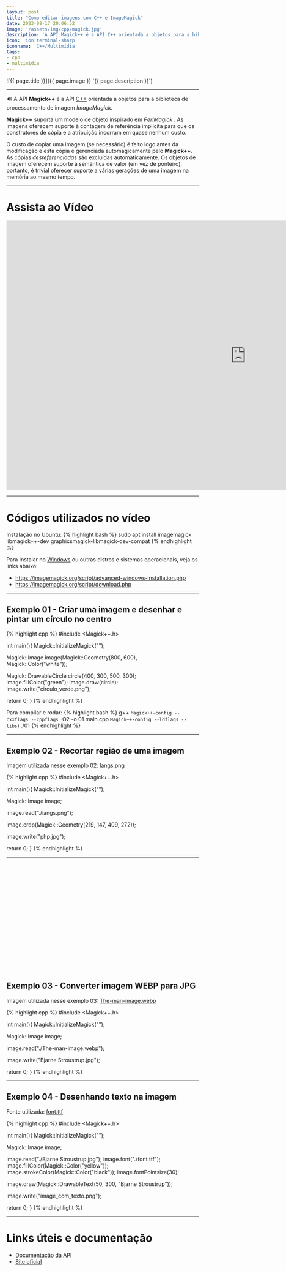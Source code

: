 ```yaml
---
layout: post
title: "Como editar imagens com C++ e ImageMagick"
date: 2023-08-17 20:06:52
image: '/assets/img/cpp/magick.jpg'
description: 'A API Magick++ é a API C++ orientada a objetos para a biblioteca de processamento de imagem ImageMagick.'
icon: 'ion:terminal-sharp'
iconname: 'C++/Multimídia'
tags:
- cpp
- multimidia
---
```


![{{ page.title }}]({{ page.image }} '{{ page.description }}')

---

🔊 A API **Magick++** é a API [C++](https://terminalroot.com.br/tags#cpp) orientada a objetos para a biblioteca de processamento de imagem *ImageMagick*.

**Magick++** suporta um modelo de objeto inspirado em *PerlMagick* . As imagens oferecem suporte à contagem de referência implícita para que os construtores de cópia e a atribuição incorram em quase nenhum custo. 

O custo de copiar uma imagem (se necessário) é feito logo antes da modificação e esta cópia é gerenciada automagicamente pelo **Magick++**. As cópias *desreferenciadas* são excluídas automaticamente. Os objetos de imagem oferecem suporte à semântica de valor (em vez de ponteiro), portanto, é trivial oferecer suporte a várias gerações de uma imagem na memória ao mesmo tempo.

---

# Assista ao Vídeo
<iframe width="1253" height="705" src="https://www.youtube.com/embed/zuukk0eK1Gs" title="YouTube video player" frameborder="0" allow="accelerometer; autoplay; clipboard-write; encrypted-media; gyroscope; picture-in-picture" allowfullscreen></iframe>

---

# Códigos utilizados no vídeo

Instalação no Ubuntu:
{% highlight bash %}
sudo apt install imagemagick libmagick++-dev graphicsmagick-libmagick-dev-compat
{% endhighlight %}

Para Instalar no [Windows](https://terminalroot.com.br/tags#windows) ou outras distros e sistemas operacionais, veja os links abaixo:
+ <https://imagemagick.org/script/advanced-windows-installation.php>
+ <https://imagemagick.org/script/download.php>

---

## Exemplo 01 - Criar uma imagem e desenhar e pintar um círculo no centro

{% highlight cpp %}
#include <Magick++.h>

int main(){
  Magick::InitializeMagick("");

  Magick::Image image(Magick::Geometry(800, 600), Magick::Color("white"));

  Magick::DrawableCircle circle(400, 300, 500, 300);
  image.fillColor("green");
  image.draw(circle);
  image.write("circulo_verde.png");

  return 0;
}
{% endhighlight %}

Para compilar e rodar:
{% highlight bash %}
g++ `Magick++-config --cxxflags --cppflags` -O2 -o 01 main.cpp `Magick++-config --ldflags --libs`)
./01
{% endhighlight %}

---

## Exemplo 02 - Recortar região de uma imagem
Imagem utilizada nesse exemplo 02: [langs.png](/assets/img/cpp/magick/langs.png)


{% highlight cpp %}
#include <Magick++.h>

int main(){
  Magick::InitializeMagick("");

  Magick::Image image;

  image.read("./langs.png");

  image.crop(Magick::Geometry(219, 147, 409, 272));

  image.write("php.jpg");

  return 0;
}
{% endhighlight %}

---


<!-- SQUARE - GAMES ROOT -->
<script async src="//pagead2.googlesyndication.com/pagead/js/adsbygoogle.js"></script>
<ins class="adsbygoogle"
style="display:inline-block;width:336px;height:280px"
data-ad-client="ca-pub-2838251107855362"
data-ad-slot="5351066970"></ins>
<script>
(adsbygoogle = window.adsbygoogle || []).push({});
</script>

## Exemplo 03 - Converter imagem WEBP para JPG
Imagem utilizada nesse exemplo 03: [The-man-image.webp](/assets/img/cpp/magick/The-man-image.webp)

{% highlight cpp %}
#include <Magick++.h>

int main(){
  Magick::InitializeMagick("");

  Magick::Image image;

  image.read("./The-man-image.webp");

  image.write("Bjarne Stroustrup.jpg");

  return 0;
}
{% endhighlight %}

---

## Exemplo 04 - Desenhando texto na imagem
Fonte utilizada: [font.ttf](/assets/img/cpp/magick/font.ttf)

{% highlight cpp %}
#include <Magick++.h>

int main(){
  Magick::InitializeMagick("");

  Magick::Image image;

  image.read("./Bjarne Stroustrup.jpg");
  image.font("./font.ttf");
  image.fillColor(Magick::Color("yellow"));
  image.strokeColor(Magick::Color("black"));
  image.fontPointsize(30);

  image.draw(Magick::DrawableText(50, 300, "Bjarne Stroustrup"));

  image.write("image_com_texto.png");

  return 0;
}
{% endhighlight %}

---

# Links úteis e documentação
+ [Documentação da API](https://imagemagick.org/script/magick++.php)
+ [Site oficial](https://imagemagick.org/)



